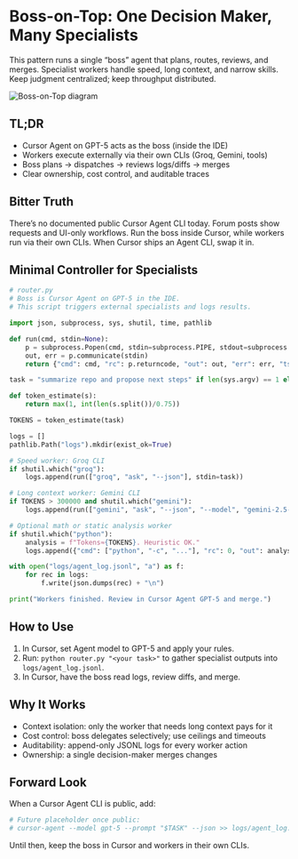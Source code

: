 # Boss-on-Top: One Decision Maker, Many Specialists

This pattern runs a single “boss” agent that plans, routes, reviews, and merges. Specialist workers handle speed, long context, and narrow skills. Keep judgment centralized; keep throughput distributed.

![Boss-on-Top diagram](../assets/boss-on-top.png)

## TL;DR
- Cursor Agent on GPT-5 acts as the boss (inside the IDE)
- Workers execute externally via their own CLIs (Groq, Gemini, tools)
- Boss plans → dispatches → reviews logs/diffs → merges
- Clear ownership, cost control, and auditable traces

## Bitter Truth
There’s no documented public Cursor Agent CLI today. Forum posts show requests and UI-only workflows. Run the boss inside Cursor, while workers run via their own CLIs. When Cursor ships an Agent CLI, swap it in.

## Minimal Controller for Specialists

```python
# router.py
# Boss is Cursor Agent on GPT-5 in the IDE.
# This script triggers external specialists and logs results.

import json, subprocess, sys, shutil, time, pathlib

def run(cmd, stdin=None):
    p = subprocess.Popen(cmd, stdin=subprocess.PIPE, stdout=subprocess.PIPE, stderr=subprocess.PIPE, text=True)
    out, err = p.communicate(stdin)
    return {"cmd": cmd, "rc": p.returncode, "out": out, "err": err, "ts": time.time()}

task = "summarize repo and propose next steps" if len(sys.argv) == 1 else " ".join(sys.argv[1:])

def token_estimate(s):
    return max(1, int(len(s.split())/0.75))

TOKENS = token_estimate(task)

logs = []
pathlib.Path("logs").mkdir(exist_ok=True)

# Speed worker: Groq CLI
if shutil.which("groq"):
    logs.append(run(["groq", "ask", "--json"], stdin=task))

# Long context worker: Gemini CLI
if TOKENS > 300000 and shutil.which("gemini"):
    logs.append(run(["gemini", "ask", "--json", "--model", "gemini-2.5-pro"], stdin=task))

# Optional math or static analysis worker
if shutil.which("python"):
    analysis = f"Tokens≈{TOKENS}. Heuristic OK."
    logs.append({"cmd": ["python", "-c", "..."], "rc": 0, "out": analysis, "err": "", "ts": time.time()})

with open("logs/agent_log.jsonl", "a") as f:
    for rec in logs:
        f.write(json.dumps(rec) + "\n")

print("Workers finished. Review in Cursor Agent GPT-5 and merge.")
```

## How to Use
1. In Cursor, set Agent model to GPT-5 and apply your rules.
2. Run: `python router.py "<your task>"` to gather specialist outputs into `logs/agent_log.jsonl`.
3. In Cursor, have the boss read logs, review diffs, and merge.

## Why It Works
- Context isolation: only the worker that needs long context pays for it
- Cost control: boss delegates selectively; use ceilings and timeouts
- Auditability: append-only JSONL logs for every worker action
- Ownership: a single decision-maker merges changes

## Forward Look
When a Cursor Agent CLI is public, add:

```bash
# Future placeholder once public:
# cursor-agent --model gpt-5 --prompt "$TASK" --json >> logs/agent_log.jsonl
```

Until then, keep the boss in Cursor and workers in their own CLIs.
